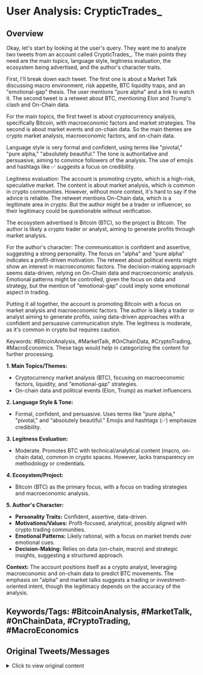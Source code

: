 # User Analysis: CrypticTrades_

## Overview

<think>
Okay, let's start by looking at the user's query. They want me to analyze two tweets from an account called CrypticTrades_. The main points they need are the main topics, language style, legitness evaluation, the ecosystem being advertised, and the author's character traits.

First, I'll break down each tweet. The first one is about a Market Talk discussing macro environment, risk appetite, BTC liquidity traps, and an "emotional-gap" thesis. The user mentions "pure alpha" and a link to watch it. The second tweet is a retweet about BTC, mentioning Elon and Trump's clash and On-Chain data. 

For the main topics, the first tweet is about cryptocurrency analysis, specifically Bitcoin, with macroeconomic factors and market strategies. The second is about market events and on-chain data. So the main themes are crypto market analysis, macroeconomic factors, and on-chain data.

Language style is very formal and confident, using terms like "pivotal," "pure alpha," "absolutely beautiful." The tone is authoritative and persuasive, aiming to convince followers of the analysis. The use of emojis and hashtags like ✅ suggests a focus on credibility.

Legitness evaluation: The account is promoting crypto, which is a high-risk, speculative market. The content is about market analysis, which is common in crypto communities. However, without more context, it's hard to say if the advice is reliable. The retweet mentions On-Chain data, which is a legitimate area in crypto. But the author might be a trader or influencer, so their legitimacy could be questionable without verification.

The ecosystem advertised is Bitcoin (BTC), so the project is Bitcoin. The author is likely a crypto trader or analyst, aiming to generate profits through market analysis.

For the author's character: The communication is confident and assertive, suggesting a strong personality. The focus on "alpha" and "pure alpha" indicates a profit-driven motivation. The retweet about political events might show an interest in macroeconomic factors. The decision-making approach seems data-driven, relying on On-Chain data and macroeconomic analysis. Emotional patterns might be controlled, given the focus on data and strategy, but the mention of "emotional-gap" could imply some emotional aspect in trading.

Putting it all together, the account is promoting Bitcoin with a focus on market analysis and macroeconomic factors. The author is likely a trader or analyst aiming to generate profits, using data-driven approaches with a confident and persuasive communication style. The legitness is moderate, as it's common in crypto but requires caution.

Keywords: #BitcoinAnalysis, #MarketTalk, #OnChainData, #CryptoTrading, #MacroEconomics. These tags would help in categorizing the content for further processing.
</think>

**1. Main Topics/Themes:**  
- Cryptocurrency market analysis (BTC), focusing on macroeconomic factors, liquidity, and "emotional-gap" strategies.  
- On-chain data and political events (Elon, Trump) as market influencers.  

**2. Language Style & Tone:**  
- Formal, confident, and persuasive. Uses terms like "pure alpha," "pivotal," and "absolutely beautiful." Emojis and hashtags (✅) emphasize credibility.  

**3. Legitness Evaluation:**  
- Moderate. Promotes BTC with technical/analytical content (macro, on-chain data), common in crypto spaces. However, lacks transparency on methodology or credentials.  

**4. Ecosystem/Project:**  
- Bitcoin (BTC) as the primary focus, with a focus on trading strategies and macroeconomic analysis.  

**5. Author's Character:**  
- **Personality Traits:** Confident, assertive, data-driven.  
- **Motivations/Values:** Profit-focused, analytical, possibly aligned with crypto trading communities.  
- **Emotional Patterns:** Likely rational, with a focus on market trends over emotional cues.  
- **Decision-Making:** Relies on data (on-chain, macro) and strategic insights, suggesting a structured approach.  

**Context:** The account positions itself as a crypto analyst, leveraging macroeconomic and on-chain data to predict BTC movements. The emphasis on "alpha" and market talks suggests a trading or investment-oriented intent, though the legitimacy depends on the accuracy of the analysis.  

**Keywords/Tags:** #BitcoinAnalysis, #MarketTalk, #OnChainData, #CryptoTrading, #MacroEconomics
---
## Original Tweets/Messages

<details>
<summary>Click to view original content</summary>

| Type | Content |
|------|---------|
| messages | Yesterday I released one of my most pivotal Market Talks.

Connecting the macro environment with the risk appetite, $BTC.D, liquidity traps on $BTC, and the “emotional-gap” thesis moving forward.

55 minutes of pure alpha. 

Check it out!✅👇

https://t.co/HlRnOIim9L |
| messages | RT @CrypticTrades_: $BTC - This is absolutely beautiful.

Timeline watching the clash between Elon and Trump, while On-Chain Data is showin… |

</details>
